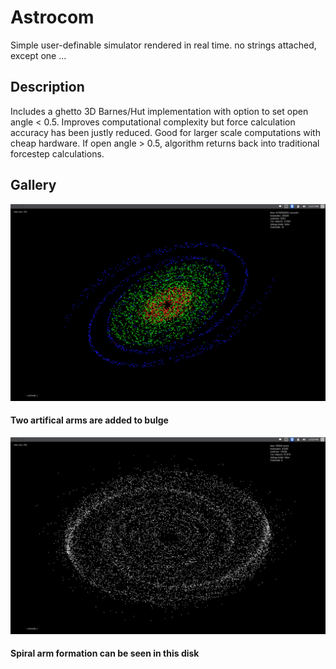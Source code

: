 # Astrocom
Simple user-definable simulator rendered in real time. no strings attached, except one ...
## Description
Includes a ghetto 3D Barnes/Hut implementation with option to set open angle < 0.5. Improves computational complexity but force calculation accuracy has been justly reduced. Good for larger scale computations with cheap hardware. If open angle > 0.5, algorithm returns back into traditional forcestep calculations.
## Gallery

![alt text](https://github.com/alexshi0000/Astrocom/blob/master/github_nbody_pic%231.png "artifical spiral arms")
#### Two artifical arms are added to bulge

![alt text](https://github.com/alexshi0000/Astrocom/blob/master/github_nbody_pic%232.png "15000 particle galaxy")
#### Spiral arm formation can be seen in this disk



